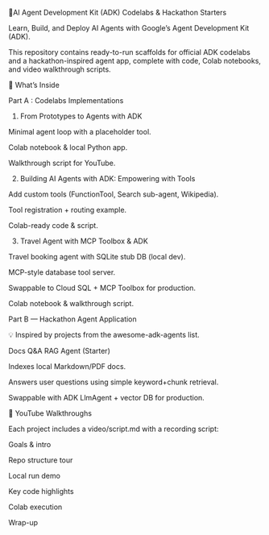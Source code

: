 🚀AI Agent Development Kit (ADK) Codelabs & Hackathon Starters

Learn, Build, and Deploy AI Agents with Google’s Agent Development Kit (ADK).

This repository contains ready-to-run scaffolds for official ADK codelabs and a hackathon-inspired agent app, complete with code, Colab notebooks, and video walkthrough scripts.

📌 What’s Inside

Part A : Codelabs Implementations

1. From Prototypes to Agents with ADK

  Minimal agent loop with a placeholder tool.
  
  Colab notebook & local Python app.
  
  Walkthrough script for YouTube.

2. Building AI Agents with ADK: Empowering with Tools

  Add custom tools (FunctionTool, Search sub-agent, Wikipedia).
  
  Tool registration + routing example.

  Colab-ready code & script.

3. Travel Agent with MCP Toolbox & ADK

  Travel booking agent with SQLite stub DB (local dev).

  MCP-style database tool server.

  Swappable to Cloud SQL + MCP Toolbox for production.

  Colab notebook & walkthrough script.

Part B — Hackathon Agent Application

💡 Inspired by projects from the awesome-adk-agents
 list.

Docs Q&A RAG Agent (Starter)

Indexes local Markdown/PDF docs.

Answers user questions using simple keyword+chunk retrieval.

Swappable with ADK LlmAgent + vector DB for production.




🎥 YouTube Walkthroughs

Each project includes a video/script.md with a recording script:

Goals & intro

Repo structure tour

Local run demo

Key code highlights

Colab execution

Wrap-up
